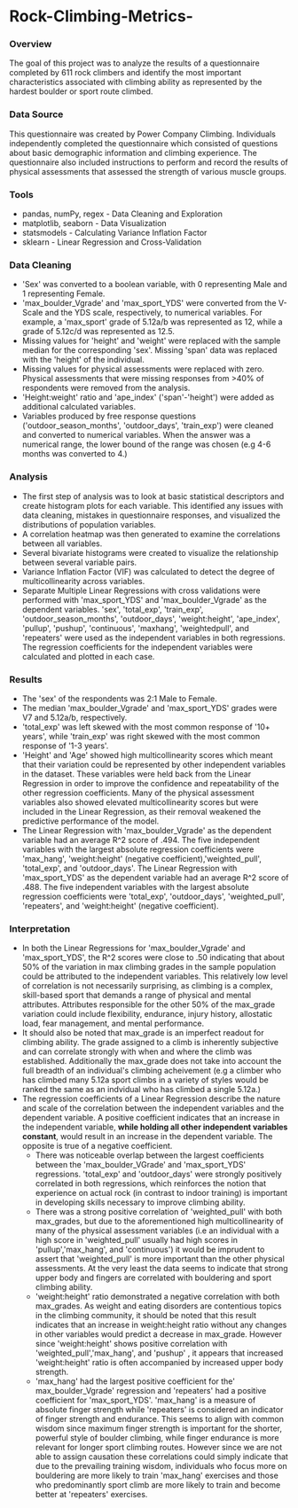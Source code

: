 # Rock-Climbing-Metrics-

### Overview
The goal of this project was to analyze the results of a questionnaire completed by 611 rock climbers and identify the most important characteristics associated with climbing ability as represented by the hardest boulder or sport route climbed.

### Data Source
This questionnaire was created by Power Company Climbing. Individuals independently completed the questionnaire which consisted of questions about basic demographic information and climbing experience. The questionnaire also included instructions to perform and record the results of physical assessments that assessed the strength of various muscle groups.

### Tools
- pandas, numPy, regex - Data Cleaning and Exploration
- matplotlib, seaborn - Data Visualization
- statsmodels - Calculating Variance Inflation Factor
- sklearn - Linear Regression and Cross-Validation

### Data Cleaning
- 'Sex' was converted to a boolean variable, with 0 representing Male and 1 representing Female.
- 'max_boulder_Vgrade' and 'max_sport_YDS' were converted from the V-Scale and the YDS scale, respectively, to numerical variables. For example, a 'max_sport' grade of 5.12a/b was represented as 12, while a grade of 5.12c/d was represented as 12.5.
- Missing values for 'height' and 'weight' were replaced with the sample median for the corresponding 'sex'. Missing 'span' data was replaced with the 'height' of the individual.
- Missing values for physical assessments were replaced with zero. Physical assessments that were missing responses from >40% of respondents were removed from the analysis.
- 'Height:weight' ratio and 'ape_index' ('span'-'height') were added as additional calculated variables.
- Variables produced by free response questions ('outdoor_season_months', 'outdoor_days', 'train_exp') were cleaned and converted to numerical variables. When the answer was a numerical range, the lower bound of the range was chosen (e.g 4-6 months was converted to 4.)

### Analysis
- The first step of analysis was to look at basic statistical descriptors and create histogram plots for each variable. This identified any issues with data cleaning, mistakes in questionnaire responses, and visualized the distributions of population variables.
- A correlation heatmap was then generated to examine the correlations between all variables.
- Several bivariate histograms were created to visualize the relationship between several variable pairs.
- Variance Inflation Factor (VIF) was calculated to detect the degree of multicollinearity across variables.
- Separate Multiple Linear Regressions with cross validations were performed with 'max_sport_YDS' and 'max_boulder_Vgrade' as the dependent variables. 'sex', 'total_exp', 'train_exp', 'outdoor_season_months', 'outdoor_days', 'weight:height', 'ape_index', 'pullup', 'pushup', 'continuous', 'maxhang', 'weightedpull', and 'repeaters' were used as the independent variables in both regressions. The regression coefficients for the independent variables were calculated and plotted in each case.

### Results
- The 'sex' of the respondents was 2:1 Male to Female.
- The median 'max_boulder_Vgrade' and 'max_sport_YDS' grades were V7 and 5.12a/b, respectively.
- 'total_exp' was left skewed with the most common response of '10+ years', while 'train_exp' was right skewed with the most common response of '1-3 years'.
- 'Height' and 'Age' showed high multicollinearity scores which meant that their variation could be represented by other independent variables in the dataset. These variables were held back from the Linear Regression in order to improve the confidence and repeatability of the other regression coefficients. Many of the physical assessment variables also showed elevated multicollinearity scores but were included in the Linear Regression, as their removal weakened the predictive performance of the model.
- The Linear Regression with 'max_boulder_Vgrade' as the dependent variable had an average R^2 score of .494. The five independent variables with the largest absolute regression coefficients were 'max_hang', 'weight:height' (negative coefficient),'weighted_pull', 'total_exp', and 'outdoor_days'. The Linear Regression with 'max_sport_YDS' as the dependent variable had an average R^2 score of .488. The five independent variables with the largest absolute regression coefficients were 'total_exp', 'outdoor_days', 'weighted_pull', 'repeaters', and 'weight:height' (negative coefficient).

### Interpretation
- In both the Linear Regressions for 'max_boulder_Vgrade' and 'max_sport_YDS', the R^2 scores were close to .50 indicating that about 50% of the variation in max climbing grades in the sample population could be attributed to the independent variables. This relatively low level of correlation is not necessarily surprising, as climbing is a complex, skill-based sport that demands a range of physical and mental attributes. Attributes responsible for the other 50% of the max_grade variation could include flexibility, endurance, injury history, allostatic load, fear management, and mental performance.
- It should also be noted that max_grade is an imperfect readout for climbing ability. The grade assigned to a climb is inherently subjective and can correlate strongly with when and where the climb was established. Additionally the max_grade does not take into account the full breadth of an individual's climbing acheivement (e.g a climber who has climbed many 5.12a sport climbs in a variety of styles would be ranked the same as an indvidual who has climbed a single 5.12a.)
- The regression coefficients of a Linear Regression describe the nature and scale of the correlation between the independent variables and the dependent variable. A positive coefficient indicates that an increase in the independent variable, **while holding all other independent variables constant**, would result in an increase in the dependent variable. The opposite is true of a negative coefficient.
   - There was noticeable overlap between the largest coefficients between the 'max_boulder_VGrade' and 'max_sport_YDS' regressions. 'total_exp' and 'outdoor_days' were strongly positively correlated in both regressions, which reinforces the notion that experience on actual rock (in contrast to indoor training) is important in developing skills necessary to improve climbing ability.
  - There was a strong positive correlation of 'weighted_pull' with both max_grades, but due to the aforementioned high multicollinearity of many of the physical assessment variables (i.e an individual with a high score in 'weighted_pull' usually had high scores in 'pullup','max_hang', and 'continuous') it would be imprudent to assert that 'weighted_pull' is more important than the other physical assessments. At the very least the data seems to indicate that strong upper body and fingers are correlated with bouldering and sport climbing ability.
  - 'weight:height' ratio demonstrated a negative correlation with both max_grades. As weight and eating disorders are contentious topics in the climbing community, it should be noted that this result indicates that an increase in weight:height ratio without any changes in other variables would predict a decrease in max_grade. However since 'weight:height' shows positive correlation with 'weighted_pull','max_hang', and 'pushup' , it appears that increased 'weight:height' ratio is often accompanied by increased upper body strength.
  - 'max_hang' had the largest positive coefficient for the' max_boulder_Vgrade' regression and 'repeaters' had a positive coefficient for 'max_sport_YDS'. 'max_hang' is a measure of absolute finger strength while 'repeaters' is considered an indicator of finger strength and endurance. This seems to align with common wisdom since maximum finger strength is important for the shorter, powerful style of boulder climbing, while finger endurance is more relevant for longer sport climbing routes. However since we are not able to assign causation these correlations could simply indicate that due to the prevailing training wisdom, individuals who focus more on bouldering are more likely to train 'max_hang' exercises and those who predominantly sport climb are more likely to train and become better at 'repeaters' exercises.


